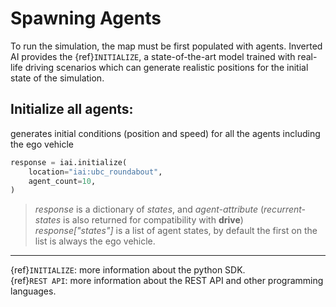 # Spawning Agents
To run the simulation, the map must be first populated with agents.
Inverted AI provides the {ref}`INITIALIZE`, a state-of-the-art model trained with real-life driving scenarios which can generate realistic positions for the initial state of the simulation.
<!-- Having realistic, complicated and diverse initial conditions are particularly crucial to observer interesting and informative <!-- interaction  -\->between the agents, i.e., the ego vehicle and NPCs (non-player characters). -->

<!-- You can use **INITIALIZE** in two modes: -->
## Initialize all agents: 
generates initial conditions (position and speed) for all the agents including the ego vehicle
```python
response = iai.initialize(
    location="iai:ubc_roundabout",
    agent_count=10,
)
```
<!-- - _Initialize NPCs_: generates initial conditions (position and speed) only for the NPCs according to the provided state of the ego vehicle. -->
<!-- ```python -->
<!-- response = iai.initialize( -->
<!--     location="CARLA:Town03:Roundabout", -->
<!--     agent_count=10, -->
<!-- ) -->
<!-- ``` -->
> _response_ is a dictionary of _states_, and _agent-attribute_  (_recurrent-states_ is also returned for compatibility with **drive**)\
> _response["states"]_ is a list of agent states, by default the first on the list is always the ego vehicle.

---
{ref}`INITIALIZE`: more information about the python SDK.\
{ref}`REST API`: more information about the REST API and other programming languages.
